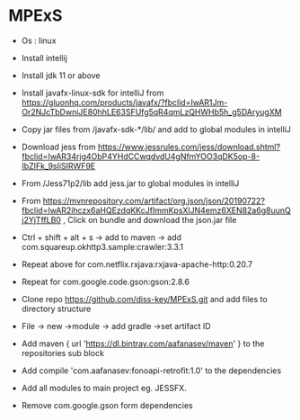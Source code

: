 # MPExS

* Os : linux
* Install intellij
* Install jdk 11 or above
* Install javafx-linux-sdk for intelliJ from https://gluonhq.com/products/javafx/?fbclid=IwAR1Jm-Or2NJcTbDwniJE80hhLE63SFUfg5qR4qmLzQHWHb5h_g5DAryugXM
* Copy jar files from /javafx-sdk-*/lib/ and add to global modules in intelliJ
* Download jess from https://www.jessrules.com/jess/download.shtml?fbclid=IwAR34rjg4ObP4YHdCCwqdvdU4gNfmYOO3qDK5op-8-IbZIFk_9sIiSIRWF9E
* From /Jess71p2/lib add jess.jar to global modules in intelliJ
* From https://mvnrepository.com/artifact/org.json/json/20190722?fbclid=IwAR2ihczx6aHQEzdqKKcJfImmKpsXlJN4emz6XEN82a6g8uunQj2YjTffLB0 , Click on bundle and download the json.jar file
* Ctrl + shift + alt + s  → add to maven → add  com.squareup.okhttp3.sample:crawler:3.3.1  
* Repeat above for com.netflix.rxjava:rxjava-apache-http:0.20.7
* Repeat for com.google.code.gson:gson:2.8.6
* Clone repo https://github.com/diss-key/MPExS.git and add files to directory structure


* File -> new ->module -> add gradle ->set artifact ID
* Add maven {
             url 'https://dl.bintray.com/aafanasev/maven'
      } to the repositories sub block
* Add compile 'com.aafanasev:fonoapi-retrofit:1.0' to the dependencies
* Add all modules to main project eg. JESSFX.
* Remove com.google.gson form dependencies 
